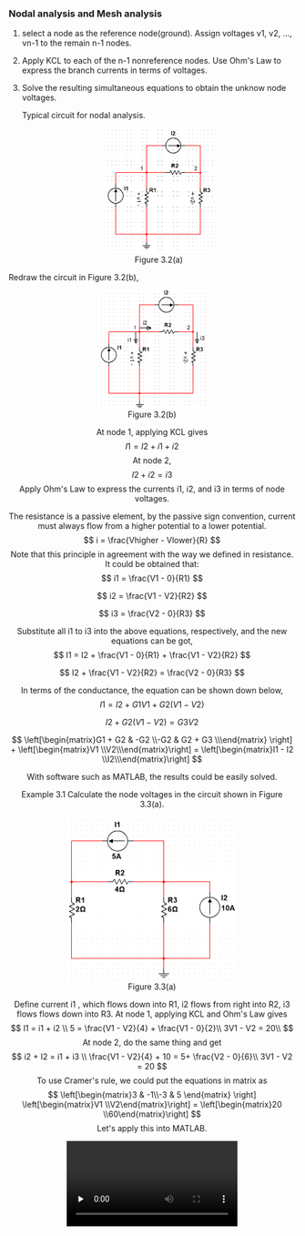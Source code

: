 ### Nodal analysis and Mesh analysis

1. select a node as the reference node(ground). Assign voltages v1, v2, ..., vn-1 to the remain n-1 nodes.

2.  Apply KCL to each of the n-1 nonreference nodes. Use Ohm's Law to express the branch currents in terms of voltages.

3. Solve the resulting simultaneous equations to obtain the unknow node voltages.

   Typical circuit for nodal analysis.

   <div align=center><img src="Figure 3.2(a).png" style="zoom:50%;" />
   <center>Figure 3.2(a)</center>



Redraw the circuit in Figure 3.2(b),

<div align=center><img src="Figure3.2(b).png" style="zoom:50%;" />
<center>Figure 3.2(b)</center>

At node 1, applying KCL gives
$$
I1 = I2 + i1 + i2
$$
At node 2,
$$
I2 + i2 = i3
$$
Apply Ohm's Law to express  the currents i1, i2, and i3 in terms of node voltages.

The resistance is a passive element, by the passive sign convention, current must always flow from a higher potential to a lower potential.
$$
i = \frac{Vhigher - Vlower}{R}
$$
Note that this principle in agreement with the way we defined in resistance. It could be obtained that:
$$
i1 = \frac{V1 - 0}{R1}
$$

$$
i2 = \frac{V1 - V2}{R2}
$$

$$
i3 = \frac{V2 - 0}{R3}
$$

Substitute all i1 to i3 into the above equations, respectively, and the new equations can be got,
$$
I1 = I2 + \frac{V1 - 0}{R1} + \frac{V1 - V2}{R2}
$$

$$
I2 + \frac{V1 - V2}{R2} = \frac{V2 - 0}{R3}
$$

In terms of the conductance, the equation can be shown down below,
$$
I1 = I2 + G1V1 + G2(V1 - V2)
$$

$$
I2 + G2(V1-V2) = G3V2
$$

$$
\left[\begin{matrix}G1 + G2 & -G2 \\-G2 & G2 + G3 \\\end{matrix} \right] +
\left[\begin{matrix}V1 \\V2\\\end{matrix}\right] =
\left[\begin{matrix}I1 - I2 \\I2\\\end{matrix}\right]
$$

With software such as MATLAB, the results could be easily solved.



Example 3.1 Calculate the node voltages in the circuit shown in Figure 3.3(a).

<div align=center><img src="Figure 3.3(a).png" style="zoom:50%;" />
<center>Figure 3.3(a)</center>

Define current i1 , which flows down into R1, i2 flows from right into R2,  i3 flows flows down into R3.
At node 1,  applying KCL and Ohm's Law gives 
$$
I1 = i1 + i2 \\
5 = \frac{V1 - V2}{4} + \frac{V1 - 0}{2}\\
3V1 - V2 = 20\\
$$
At node 2, do the same thing and get
$$
i2 + I2 = i1 + i3 \\
\frac{V1 - V2}{4} + 10 = 5+  \frac{V2 - 0}{6}\\
3V1 - V2 = 20
$$
To use Cramer's rule, we could put the equations in matrix as
$$
\left[\begin{matrix}3 & -1\\-3 & 5 \end{matrix} \right] 
\left[\begin{matrix}V1 \\V2\end{matrix}\right] =
\left[\begin{matrix}20 \\60\end{matrix}\right]
$$
Let's apply this into MATLAB.

<video id="video" controls="" preload="none">
    <source id="mp4" src="nodal analysis.mp4" type="video/mp4">
</video>